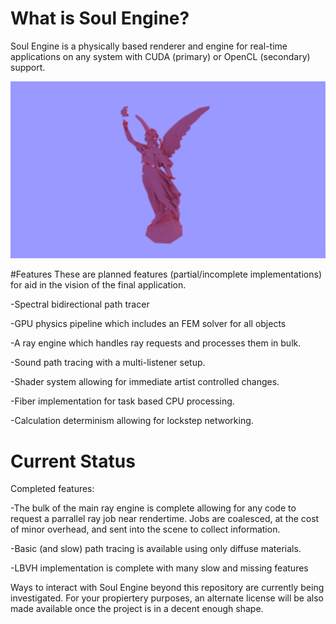 # What is Soul Engine?
Soul Engine is a physically based renderer and engine for real-time applications on any 
system with CUDA (primary) or OpenCL (secondary) support. 

![Winged Victory Model](WingedVictoryBroken.png)

#Features
These are planned features (partial/incomplete implementations) for aid in the vision of the final application.

  -Spectral bidirectional path tracer
  
  -GPU physics pipeline which includes an FEM solver for all objects
  
  -A ray engine which handles ray requests and processes them in bulk.
  
  -Sound path tracing with a multi-listener setup.
  
  -Shader system allowing for immediate artist controlled changes.
  
  -Fiber implementation for task based CPU processing.
  
  -Calculation determinism allowing for lockstep networking.
  
# Current Status
Completed features:

  -The bulk of the main ray engine is complete allowing for any code to request a parrallel ray job near rendertime. Jobs are coalesced, at the cost of minor overhead, and sent into the scene to collect information. 
  
  -Basic (and slow) path tracing is available using only diffuse materials.
  
  -LBVH implementation is complete with many slow and missing features

Ways to interact with Soul Engine beyond this repository are currently being investigated.
For your propiertery purposes, an alternate license will be also made available once the project is in a decent enough shape.


